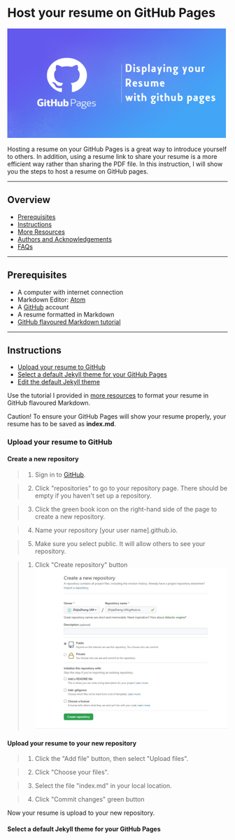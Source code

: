 # Host your resume on GitHub Pages
<img src="https://github.com/ZhijieZheng-UM/ZhijieZheng-UM.github.io/blob/main/image.png" alt="page"
	title="page" width="500" height="250" />


Hosting a resume on your GitHub Pages is a great way to introduce yourself to others. In addition, using a resume link to share your resume is a more efficient way rather than sharing the PDF file. In this instruction, I will show you the steps to host a resume on GitHub pages.

----
## Overview
- [Prerequisites](#prerequisites)
- [Instructions](#instructions)
- [More Resources](#more-resources)
- [Authors and Acknowledgements](#authors-and-acknowledgments)
- [FAQs](#faqs)
-----
## Prerequisites
* A computer with internet connection
* Markdown Editor: [Atom](https://atom.io/)
* A [GitHub](https://github.com/) account
* A resume formatted in Markdown
* [GitHub flavoured Markdown tutorial](https://guides.github.com/features/mastering-markdown/)
----
## Instructions

- [Upload your resume to GitHub](#upload-your-resume-to-gitHub)
- [Select a default Jekyll theme for your GitHub Pages](#select-a-default-jekyll-theme-for-your-gitHub-pages)
- [Edit the default Jekyll theme](#edit-the-default-jekyll-theme)

Use the tutorial I provided in [more resources](#more-resources) to format your resume in GitHub flavoured Markdown.

Caution! To ensure your GitHub Pages will show your resume properly, your resume has to be saved as **index.md**.
### Upload your resume to GitHub

#### Create a new repository
>1. Sign in to [GitHub](https://github.com/).

>2. Click "repositories" to go to your repository page. There should be empty if you haven't set up a repository.

>3. Click the green book icon on the right-hand side of the page to create a new repository.

>4. Name your repository [your user name].github.io.

>5. Make sure you select public. It will allow others to see your repository.

>1. Click "Create repository" button
![create](https://github.com/ZhijieZheng-UM/ZhijieZheng-UM.github.io/blob/main/create.jpeg)

#### Upload your resume to your new repository
>1. Click the "Add file" button, then select "Upload files".

>2. Click "Choose your files".

>3. Select the file "index.md" in your local location.

>4. Click "Commit changes" green button 

Now your resume is upload to your new repository.

#### Select a default Jekyll theme for your GitHub Pages

